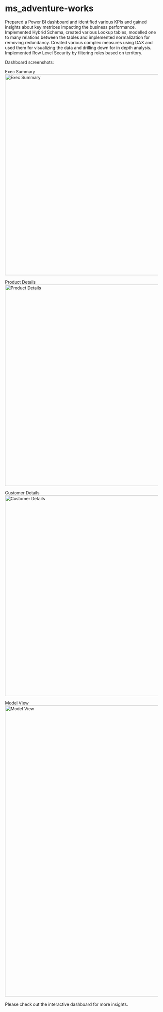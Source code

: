 # ms_adventure-works

Prepared a Power BI dashboard and identified various KPIs and gained insights about key metrices impacting the business performance. Implemented Hybrid Schema, created various Lookup tables, modelled one to many relations between the tables and implemented normalization for removing redundancy. Created various complex measures using DAX and used them for visualizing the data and drilling down for in depth analysis. Implemented Row Level Security by filtering roles based on territory.

Dashboard screenshots:

Exec Summary<br/>
<img width="663" alt="Exec Summary" src="https://user-images.githubusercontent.com/79993232/233290386-39c3f8f2-e77e-4431-9c19-fec169114d71.png">

Product Details<br/>
<img width="664" alt="Product Details" src="https://user-images.githubusercontent.com/79993232/233290419-9be97227-edfd-4233-a52b-a5c2eaa4270a.png">

Customer Details<br/>
<img width="662" alt="Customer Details" src="https://user-images.githubusercontent.com/79993232/233290458-08322628-b0ee-4745-ae6c-82e0036193f6.png">

Model View<br/>
<img width="960" alt="Model View" src="https://github.com/S99C/MS_Adventure-Works/assets/79993232/f04b57b2-3116-46ba-9176-0aea1b9d56be">
<br/>
<br/>
Please check out the interactive dashboard for more insights.
